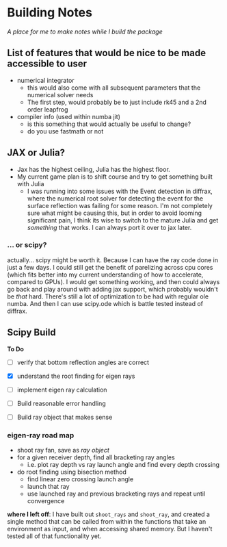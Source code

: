 # Building Notes
*A place for me to make notes while I build the package*


## List of features that would be nice to be made accessible to user
- numerical integrator
    - this would also come with all subsequent parameters that the numerical solver needs
    - The first step, would probably be to just include rk45 and a 2nd order leapfrog
- compiler info (used within numba jit)
    - is this something that would actually be useful to change?
    - do you use fastmath or not

## JAX or Julia?
- Jax has the highest ceiling, Julia has the highest floor.
- My current game plan is to shift course and try to get something built with Julia
    - I was running into some issues with the Event detection in diffrax, where the numerical root solver for detecting the event for the surface reflection was failing for some reason. I'm not completely sure what might be causing this, but in order to avoid looming significant pain, I think its wise to switch to the mature Julia and get *something* that works. I can always port it over to jax later.

### ... or scipy?
actually... scipy might be worth it. Because I can have the ray code done in just a few days. I could still get the benefit of parelizing across cpu cores (which fits better into my current understanding of how to accelerate, compared to GPUs). I would get something working, and then could always go back and play around with adding jax support, which probably wouldn't be *that* hard. There's still a lot of optimization to be had with regular ole numba. And then I can use scipy.ode which is battle tested instead of diffrax.


## Scipy Build
**To Do**
- [ ] verify that bottom reflection angles are correct
- [x] understand the root finding for eigen rays
- [ ] implement eigen ray calculation
- [ ] Build reasonable error handling
- [ ] Build ray object that makes sense


### eigen-ray road map
- shoot ray fan, save as *ray object*
- for a given receiver depth, find all bracketing ray angles
    - i.e. plot ray depth vs ray launch angle and find every depth crossing
- do root finding using bisection method
    - find linear zero crossing launch angle
    - launch that ray
    - use launched ray and previous bracketing rays and repeat until convergence


**where I left off**: I have built out `shoot_rays` and `shoot_ray`, and created a single method that can be called from within the functions that take an environment as input, and when accessing shared memory. But I haven't tested all of that functionality yet.
